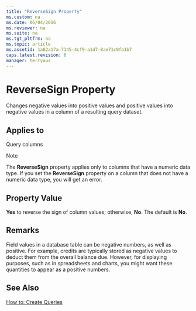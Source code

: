 ```yaml
---
title: "ReverseSign Property"
ms.custom: na
ms.date: 06/04/2016
ms.reviewer: na
ms.suite: na
ms.tgt_pltfrm: na
ms.topic: article
ms.assetid: 1a82a17a-7145-4cf9-a1d7-8ae71c9fb1b7
caps.latest.revision: 6
manager: terryaus
---
```

# ReverseSign Property
Changes negative values into positive values and positive values into negative values in a column of a resulting query dataset.  
  
## Applies to  
 Query columns  
  
> [!NOTE]  
>  The **ReverseSign** property applies only to columns that have a numeric data type. If you set the **ReverseSign** property on a column that does not have a numeric data type, you will get an error.  
  
## Property Value  
 **Yes** to reverse the sign of column values; otherwise, **No**. The default is **No**.  
  
## Remarks  
 Field values in a database table can be negative numbers, as well as positive. For example, credits are typically stored as negative values to deduct them from the overall balance due. However, for displaying purposes, such as in spreadsheets and charts, you might want these quantities to appear as a positive numbers.  
  
## See Also  
 [How to: Create Queries](../Topic/How%20to:%20Create%20Queries.md)